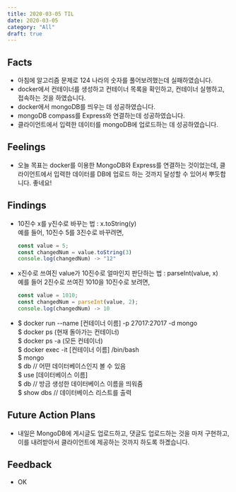 ```yaml
---
title: 2020-03-05 TIL
date: 2020-03-05
category: "All"
draft: true
---
```


## Facts

- 아침에 알고리즘 문제로 124 나라의 숫자를 풀어보려했는데 실패하였습니다.
- docker에서 컨테이너를 생성하고 컨테이너 목록을 확인하고, 컨테이너 실행하고, 접속하는 것을 하였습니다.
- docker에서 mongoDB를 띄우는 데 성공하였습니다.
- mongoDB compass를 Express와 연결하는데 성공하였습니다.
- 클라이언트에서 입력한 데이터를 mongoDB에 업로드하는 데 성공하였습니다.

## Feelings

- 오늘 목표는 docker를 이용한 MongoDB와 Express를 연결하는 것이었는데, 클라이언트에서 입력한 데이터를 DB에 업로드 하는 것까지 달성할 수 있어서 뿌듯합니다. 좋네요!

## Findings

- 10진수 x를 y진수로 바꾸는 법 : x.toString(y)  
  예를 들어, 10진수 5를 3진수로 바꾸려면,

  ```javascript
  const value = 5;
  const changedNum = value.toString(3)
  console.log(changedNum) -> "12"
  ```

- x진수로 쓰여진 value가 10진수로 얼마인지 판단하는 법 : parseInt(value, x)  
  예를 들어 2진수로 쓰여진 1010을 10진수로 보려면,

  ```javascript
  const value = 1010;
  const changedNum = parseInt(value, 2);
  console.log(changedNum) -> 10
  ```

- $ docker run --name [컨테이너 이름] -p 27017:27017 -d mongo  
  $ docker ps (현재 돌아가는 컨테이너)  
  $ docker ps -a (모든 컨테이너)  
  $ docker exec -it [컨테이너 이름] /bin/bash  
  $ mongo  
  $ db // 어떤 데이터베이스인지 볼 수 있음  
  $ use [데이터베이스 이름]  
  $ db // 방금 생성한 데이터베이스 이름을 띄워줌  
  $ show dbs // 데이터베이스 리스트를 출력  

## Future Action Plans

- 내일은 MongoDB에 게시글도 업로드하고, 댓글도 업로드하는 것을 마저 구현하고, 이를 내려받아서 클라이언트에 제공하는 것까지 하도록 하곘습니다.

## Feedback

- OK
